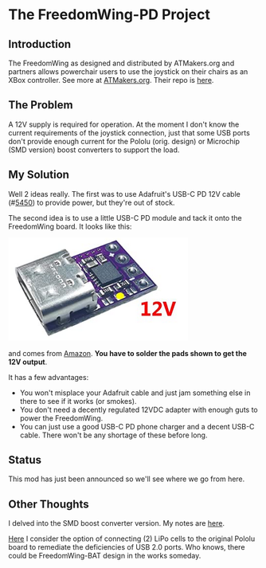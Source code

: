 # The FreedomWing-PD Project	

## Introduction

The FreedomWing as designed and distributed by ATMakers.org and partners allows powerchair users to use the joystick on their chairs as an XBox controller. See more at [ATMakers.org](http://atmakers.org/freedomwing-build/). Their repo is [here](https://github.com/ATMakersOrg/FreedomWing/).

## The Problem

A 12V supply is required for operation. At the moment I don't know the current requirements of the joystick connection, just that some USB ports don't provide enough current for the Pololu (orig. design) or Microchip (SMD version) boost converters to support the load.

## My Solution

Well 2 ideas really. The first was to use Adafruit's USB-C PD 12V cable (#[5450](https://www.adafruit.com/product/5450)) to provide power, but they're out of stock.

The second idea is to use a little USB-C PD module and tack it onto the FreedomWing board. It looks like this: 

![12VPD](img/USB-C-PD-12.png)

and comes from [Amazon](https://smile.amazon.com/gp/product/B08LDJBN8P). **You have to solder the pads shown to get the 12V output**.

It has a few advantages:

* You won't misplace your Adafruit cable and just jam something else in there to see if it works (or smokes).
* You don't need a decently regulated 12VDC adapter with enough guts to power the FreedomWing.
* You can just use a good USB-C PD phone charger and a decent USB-C cable. There won't be any shortage of these before long.

## Status

This mod has just been announced so we'll see where we go from here.

## Other Thoughts

I delved into the SMD boost converter version. My notes are [here](other/FreedomWing-SMD_Notes.md).

[Here](other/BatteryOperation.md) I consider the option of connecting (2) LiPo cells to the original Pololu board to remediate the deficiencies of USB 2.0 ports. Who knows, there could be FreedomWing-BAT design in the works someday.